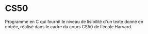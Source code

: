 # CS50

Programme en C qui fournit le niveau de lisibilité d'un texte donné en entrée, réalisé dans le cadre du cours CS50 de l'école Harvard.
